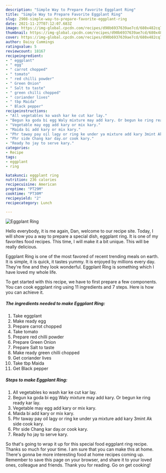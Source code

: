 ```yaml
---
description: "Simple Way to Prepare Favorite Eggplant Ring"
title: "Simple Way to Prepare Favorite Eggplant Ring"
slug: 2908-simple-way-to-prepare-favorite-eggplant-ring
date: 2021-11-27T07:12:07.683Z
image: https://img-global.cpcdn.com/recipes/d90b6937639ae7cd/680x482cq70/eggplant-ring-recipe-main-photo.jpg
thumbnail: https://img-global.cpcdn.com/recipes/d90b6937639ae7cd/680x482cq70/eggplant-ring-recipe-main-photo.jpg
cover: https://img-global.cpcdn.com/recipes/d90b6937639ae7cd/680x482cq70/eggplant-ring-recipe-main-photo.jpg
author: Daisy Cummings
ratingvalue: 5
reviewcount: 18167
recipeingredient:
- " eggplant"
- " egg"
- " carrot chopped"
- " tomato"
- " red chilli powder"
- " Green Onion"
- " Salt to taste"
- " green chilli chopped"
- " coriander lives"
- " tbp Maida"
- " Black pepper"
recipeinstructions:
- "All vegetables ko wash kar ke cut kar lay."
- "Begun ka goda bi egg Waly mixture may add kary. Or begun ke ring ready kar lay."
- "Vegetable may egg add kary or mix kary."
- "Maida bi add kary or mix kary."
- "Phr taway pay oil lagy or ring ke under ya mixture add kary 3mint Ak side cook kary."
- "Phr side Chang kar day.or cook kary."
- "Ready ho jay to serve kary."
categories:
- Recipe
tags:
- eggplant
- ring

katakunci: eggplant ring 
nutrition: 236 calories
recipecuisine: American
preptime: "PT29M"
cooktime: "PT30M"
recipeyield: "2"
recipecategory: Lunch

---
```



![Eggplant Ring](https://img-global.cpcdn.com/recipes/d90b6937639ae7cd/680x482cq70/eggplant-ring-recipe-main-photo.jpg)

Hello everybody, it is me again, Dan, welcome to our recipe site. Today, I will show you a way to prepare a special dish, eggplant ring. It is one of my favorites food recipes. This time, I will make it a bit unique. This will be really delicious.



Eggplant Ring is one of the most favored of recent trending meals on earth. It is simple, it is quick, it tastes yummy. It is enjoyed by millions every day. They're fine and they look wonderful. Eggplant Ring is something which I have loved my whole life.


To get started with this recipe, we have to first prepare a few components. You can cook eggplant ring using 11 ingredients and 7 steps. Here is how you can achieve it.

<!--inarticleads1-->

##### The ingredients needed to make Eggplant Ring:

1. Take  eggplant
1. Make ready  egg
1. Prepare  carrot chopped
1. Take  tomato
1. Prepare  red chilli powder
1. Prepare  Green Onion
1. Prepare  Salt to taste
1. Make ready  green chilli chopped
1. Get  coriander lives
1. Take  tbp Maida
1. Get  Black pepper




<!--inarticleads2-->

##### Steps to make Eggplant Ring:

1. All vegetables ko wash kar ke cut kar lay.
1. Begun ka goda bi egg Waly mixture may add kary. Or begun ke ring ready kar lay.
1. Vegetable may egg add kary or mix kary.
1. Maida bi add kary or mix kary.
1. Phr taway pay oil lagy or ring ke under ya mixture add kary 3mint Ak side cook kary.
1. Phr side Chang kar day.or cook kary.
1. Ready ho jay to serve kary.




So that's going to wrap it up for this special food eggplant ring recipe. Thanks so much for your time. I am sure that you can make this at home. There's gonna be more interesting food at home recipes coming up. Remember to save this page on your browser, and share it to your loved ones, colleague and friends. Thank you for reading. Go on get cooking!
